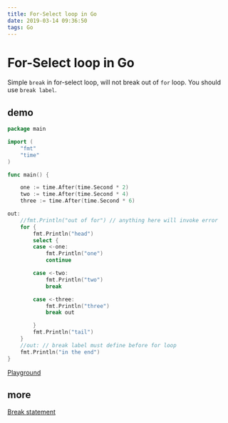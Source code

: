 ```yaml
---
title: For-Select loop in Go
date: 2019-03-14 09:36:50
tags: Go
---
```


# For-Select loop in Go

Simple `break` in for-select loop, will not break out of `for` loop. You should use `break label`.

## demo

```go
package main

import (
    "fmt"
    "time"
)

func main() {

    one := time.After(time.Second * 2)
    two := time.After(time.Second * 4)
    three := time.After(time.Second * 6)

out:
    //fmt.Println("out of for") // anything here will invoke error
    for {
        fmt.Println("head")
        select {
        case <-one:
            fmt.Println("one")
            continue

        case <-two:
            fmt.Println("two")
            break

        case <-three:
            fmt.Println("three")
            break out

        }
        fmt.Println("tail")
    }
    //out: // break label must define before for loop
    fmt.Println("in the end")
}
```

[Playground](https://play.golang.org/p/vz_uQb4nhPz)

## more

[Break statement](https://golang.org/ref/spec#Break_statements)